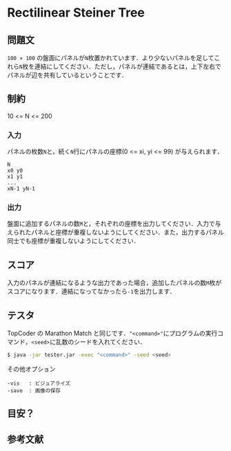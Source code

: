 # Rectilinear Steiner Tree

## 問題文
```100 × 100``` の盤面にパネルが```N```枚置かれています．より少ないパネルを足してこれら```N```枚を連結にしてください．ただし，パネルが連結であるとは，上下左右でパネルが辺を共有しているということです．

## 制約
10 <= N <= 200

### 入力
パネルの枚数```N```と，続く```N```行にパネルの座標(0 <= xi, yi <= 99) が与えられます．
```
N
x0 y0
x1 y1
...
xN-1 yN-1
```

### 出力
盤面に追加するパネルの数```M```と，それぞれの座標を出力してください．入力で与えられたパネルと座標が重複しないようにしてください．また，出力するパネル同士でも座標が重複しないようにしてください．

## スコア
入力のパネルが連結になるような出力であった場合，追加したパネルの数```M```枚がスコアになります．連結になってなかったら```-1```を出力します．

## テスタ
TopCoder の Marathon Match と同じです．```"<command>"```にプログラムの実行コマンド，```<seed>```に乱数のシードを入れてください．
```sh
$ java -jar tester.jar -exec "<command>" -seed <seed>
```
その他オプション
```
-vis   : ビジュアライズ
-save  : 画像の保存
```

## 目安？


##  参考文献
